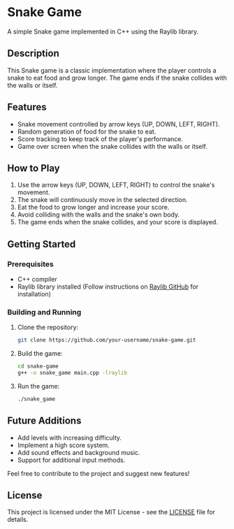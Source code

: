 # Snake Game

A simple Snake game implemented in C++ using the Raylib library.


## Description

This Snake game is a classic implementation where the player controls a snake to eat food and grow longer. The game ends if the snake collides with the walls or itself.

## Features

- Snake movement controlled by arrow keys (UP, DOWN, LEFT, RIGHT).
- Random generation of food for the snake to eat.
- Score tracking to keep track of the player's performance.
- Game over screen when the snake collides with the walls or itself.

## How to Play

1. Use the arrow keys (UP, DOWN, LEFT, RIGHT) to control the snake's movement.
2. The snake will continuously move in the selected direction.
3. Eat the food to grow longer and increase your score.
4. Avoid colliding with the walls and the snake's own body.
5. The game ends when the snake collides, and your score is displayed.

## Getting Started

### Prerequisites

- C++ compiler
- Raylib library installed (Follow instructions on [Raylib GitHub](https://github.com/raysan5/raylib) for installation)

### Building and Running

1. Clone the repository:

    ```bash
    git clone https://github.com/your-username/snake-game.git
    ```

2. Build the game:

    ```bash
    cd snake-game
    g++ -o snake_game main.cpp -lraylib
    ```

3. Run the game:

    ```bash
    ./snake_game
    ```

## Future Additions

- Add levels with increasing difficulty.
- Implement a high score system.
- Add sound effects and background music.
- Support for additional input methods.

Feel free to contribute to the project and suggest new features!

## License

This project is licensed under the MIT License - see the [LICENSE](LICENSE) file for details.
